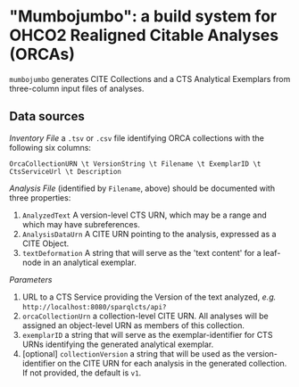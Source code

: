 # "Mumbojumbo":  a build system for OHCO2 Realigned Citable Analyses (ORCAs) #

`mumbojumbo` generates CITE Collections and a CTS Analytical Exemplars from three-column input files of analyses.


## Data sources ##

*Inventory File* a `.tsv` or `.csv` file identifying ORCA collections with the following six columns:

`OrcaCollectionURN \t VersionString \t Filename \t ExemplarID \t CtsServiceUrl \t Description`

*Analysis File* (identified by `Filename`, above) should be documented with three properties:

1. `AnalyzedText` A version-level CTS URN, which may be a range and which may have subreferences.
2. `AnalysisDataUrn` A CITE URN pointing to the analysis, expressed as a CITE Object.
3. `textDeformation` A string that will serve as the 'text content' for a leaf-node in an analytical exemplar.

*Parameters*

1. URL to a CTS Service providing the Version of the text analyzed, *e.g.* `http://localhost:8080/sparqlcts/api?`
2. `orcaCollectionUrn` a collection-level CITE URN. All analyses will be assigned an object-level URN as members of this collection.
3. `exemplarID` a string that will serve as the exemplar-identifier for CTS URNs identifying the generated analytical exemplar.
4. [optional] `collectionVersion` a string that will be used as the version-identifier on the CITE URN for each analysis in the generated collection. If not provided, the default is `v1`.
